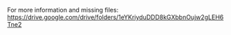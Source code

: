 For more information and missing files: https://drive.google.com/drive/folders/1eYKriyduDDD8kGXbbnOujw2gLEH6Tne2
